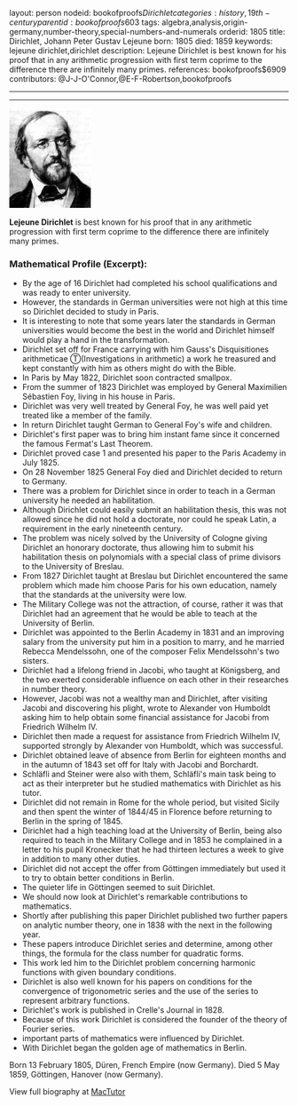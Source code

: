 layout: person
nodeid: bookofproofs$Dirichlet
categories: history,19th-century
parentid: bookofproofs$603
tags: algebra,analysis,origin-germany,number-theory,special-numbers-and-numerals
orderid: 1805
title: Dirichlet, Johann Peter Gustav Lejeune
born: 1805
died: 1859
keywords: lejeune dirichlet,dirichlet
description: Lejeune Dirichlet is best known for his proof that in any arithmetic progression with first term coprime to the difference there are infinitely many primes.
references: bookofproofs$6909
contributors: @J-J-O'Connor,@E-F-Robertson,bookofproofs

---



---

![Dirichlet.jpg](https://github.com/bookofproofs/bookofproofs.github.io/blob/main/_sources/_assets/images/portraits/Dirichlet.jpg?raw=true)

**Lejeune Dirichlet** is best known for his proof that in any arithmetic progression with first term coprime to the difference there are infinitely many primes.

### Mathematical Profile (Excerpt):
* By the age of 16 Dirichlet had completed his school qualifications and was ready to enter university.
* However, the standards in German universities were not high at this time so Dirichlet decided to study in Paris.
* It is interesting to note that some years later the standards in German universities would become the best in the world and Dirichlet himself would play a hand in the transformation.
* Dirichlet set off for France carrying with him Gauss's Disquisitiones arithmeticae Ⓣ(Investigations in arithmetic) a work he treasured and kept constantly with him as others might do with the Bible.
* In Paris by May 1822, Dirichlet soon contracted smallpox.
* From the summer of 1823 Dirichlet was employed by General Maximilien Sébastien Foy, living in his house in Paris.
* Dirichlet was very well treated by General Foy, he was well paid yet treated like a member of the family.
* In return Dirichlet taught German to General Foy's wife and children.
* Dirichlet's first paper was to bring him instant fame since it concerned the famous Fermat's Last Theorem.
* Dirichlet proved case 1 and presented his paper to the Paris Academy in July 1825.
* On 28 November 1825 General Foy died and Dirichlet decided to return to Germany.
* There was a problem for Dirichlet since in order to teach in a German university he needed an habilitation.
* Although Dirichlet could easily submit an habilitation thesis, this was not allowed since he did not hold a doctorate, nor could he speak Latin, a requirement in the early nineteenth century.
* The problem was nicely solved by the University of Cologne giving Dirichlet an honorary doctorate, thus allowing him to submit his habilitation thesis on polynomials with a special class of prime divisors to the University of Breslau.
* From 1827 Dirichlet taught at Breslau but Dirichlet encountered the same problem which made him choose Paris for his own education, namely that the standards at the university were low.
* The Military College was not the attraction, of course, rather it was that Dirichlet had an agreement that he would be able to teach at the University of Berlin.
* Dirichlet was appointed to the Berlin Academy in 1831 and an improving salary from the university put him in a position to marry, and he married Rebecca Mendelssohn, one of the composer Felix Mendelssohn's two sisters.
* Dirichlet had a lifelong friend in Jacobi, who taught at Königsberg, and the two exerted considerable influence on each other in their researches in number theory.
* However, Jacobi was not a wealthy man and Dirichlet, after visiting Jacobi and discovering his plight, wrote to Alexander von Humboldt asking him to help obtain some financial assistance for Jacobi from Friedrich Wilhelm IV.
* Dirichlet then made a request for assistance from Friedrich Wilhelm IV, supported strongly by Alexander von Humboldt, which was successful.
* Dirichlet obtained leave of absence from Berlin for eighteen months and in the autumn of 1843 set off for Italy with Jacobi and Borchardt.
* Schläfli and Steiner were also with them, Schläfli's main task being to act as their interpreter but he studied mathematics with Dirichlet as his tutor.
* Dirichlet did not remain in Rome for the whole period, but visited Sicily and then spent the winter of 1844/45 in Florence before returning to Berlin in the spring of 1845.
* Dirichlet had a high teaching load at the University of Berlin, being also required to teach in the Military College and in 1853 he complained in a letter to his pupil Kronecker that he had thirteen lectures a week to give in addition to many other duties.
* Dirichlet did not accept the offer from Göttingen immediately but used it to try to obtain better conditions in Berlin.
* The quieter life in Göttingen seemed to suit Dirichlet.
* We should now look at Dirichlet's remarkable contributions to mathematics.
* Shortly after publishing this paper Dirichlet published two further papers on analytic number theory, one in 1838 with the next in the following year.
* These papers introduce Dirichlet series and determine, among other things, the formula for the class number for quadratic forms.
* This work led him to the Dirichlet problem concerning harmonic functions with given boundary conditions.
* Dirichlet is also well known for his papers on conditions for the convergence of trigonometric series and the use of the series to represent arbitrary functions.
* Dirichlet's work is published in Crelle's Journal in 1828.
* Because of this work Dirichlet is considered the founder of the theory of Fourier series.
* important parts of mathematics were influenced by Dirichlet.
* With Dirichlet began the golden age of mathematics in Berlin.

Born 13 February 1805, Düren, French Empire (now Germany). Died 5 May 1859, Göttingen, Hanover (now Germany).

View full biography at [MacTutor](https://mathshistory.st-andrews.ac.uk/Biographies/Dirichlet/)
